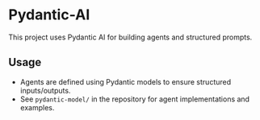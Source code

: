 # Pydantic-AI

This project uses Pydantic AI for building agents and structured prompts.

## Usage
- Agents are defined using Pydantic models to ensure structured inputs/outputs.
- See `pydantic-model/` in the repository for agent implementations and examples.

<!-- Migrated from old_docs/HHDocs/docs/pydantic.md -->